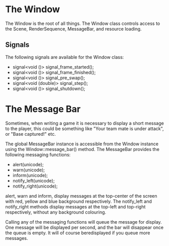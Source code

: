 # The Window

The Window is the root of all things. The Window class controls access to the Scene, RenderSequence, MessageBar, and resource loading.

## Signals

The following signals are available for the Window class:

 - signal<void ()> signal_frame_started();
 - signal<void ()> signal_frame_finished();
 - signal<void ()> signal_pre_swap();
 - signal<void (double)> signal_step();
 - signal<void ()> signal_shutdown();

# The Message Bar

Sometimes, when writing a game it is necessary to display a short message to the player, this could be something like "Your team mate is under attack", or "Base captured!" etc.

The global MessageBar instance is accessible from the Window instance using the Window::message_bar() method. The MessageBar provides the following messaging functions:
    
 - alert(unicode);
 - warn(unicode);
 - inform(unicode);
 - notify_left(unicode);
 - notify_right(unicode);

alert, warn and inform, display messages at the top-center of the screen with red, yellow and blue background respectively. The notify_left and notify_right methods display messages at the top-left and top-right respectively, without any background colouring.

Calling any of the messaging functions will queue the message for display. One message will be displayed per second, and the bar will disappear once the queue is empty. It will of course beredisplayed if you queue more messages.
